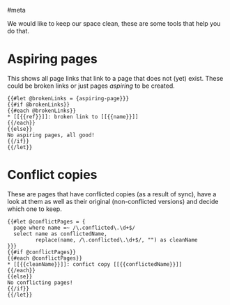 #meta

We would like to keep our space clean, these are some tools that help you do that.

# Aspiring pages
This shows all page links that link to a page that does not (yet) exist. These could be broken links or just pages _aspiring_ to be created.

```template
{{#let @brokenLinks = {aspiring-page}}}
{{#if @brokenLinks}}
{{#each @brokenLinks}}
* [[{{ref}}]]: broken link to [[{{name}}]]
{{/each}}
{{else}}
No aspiring pages, all good!
{{/if}}
{{/let}}
```

# Conflict copies
These are pages that have conflicted copies (as a result of sync), have a look at them as well as their original (non-conflicted versions) and decide which one to keep.

```template
{{#let @conflictPages = {
  page where name =~ /\.conflicted\.\d+$/
  select name as conflictedName,
         replace(name, /\.conflicted\.\d+$/, "") as cleanName
}}}
{{#if @conflictPages}}
{{#each @conflictPages}}
* [[{{cleanName}}]]: confict copy [[{{conflictedName}}]]
{{/each}}
{{else}}
No conflicting pages!
{{/if}}
{{/let}}
```

